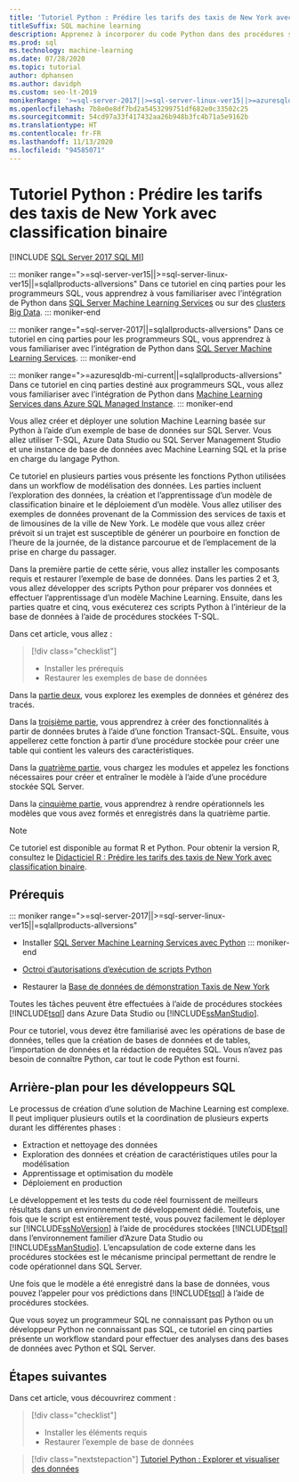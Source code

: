 ```yaml
---
title: 'Tutoriel Python : Prédire les tarifs des taxis de New York avec classification binaire'
titleSuffix: SQL machine learning
description: Apprenez à incorporer du code Python dans des procédures stockées SQL Server et des fonctions T-SQL avec SQL Machine Learning pour prédire les tarifs des taxis de New York à l’aide de la classification binaire.
ms.prod: sql
ms.technology: machine-learning
ms.date: 07/28/2020
ms.topic: tutorial
author: dphansen
ms.author: davidph
ms.custom: seo-lt-2019
monikerRange: '>=sql-server-2017||>=sql-server-linux-ver15||>=azuresqldb-mi-current||=sqlallproducts-allversions'
ms.openlocfilehash: 7b8e0e8df7bd2a5453299751df682e0c33502c25
ms.sourcegitcommit: 54cd97a33f417432aa26b948b3fc4b71a5e9162b
ms.translationtype: HT
ms.contentlocale: fr-FR
ms.lasthandoff: 11/13/2020
ms.locfileid: "94585071"
---
```

# <a name="python-tutorial-predict-nyc-taxi-fares-with-binary-classification"></a>Tutoriel Python : Prédire les tarifs des taxis de New York avec classification binaire
[!INCLUDE [SQL Server 2017 SQL MI](../../includes/applies-to-version/sqlserver2017-asdbmi.md)]

::: moniker range=">=sql-server-ver15||>=sql-server-linux-ver15||=sqlallproducts-allversions"
Dans ce tutoriel en cinq parties pour les programmeurs SQL, vous apprendrez à vous familiariser avec l’intégration de Python dans [SQL Server Machine Learning Services](../sql-server-machine-learning-services.md) ou sur des [clusters Big Data](../../big-data-cluster/machine-learning-services.md).
::: moniker-end

::: moniker range="=sql-server-2017||=sqlallproducts-allversions"
Dans ce tutoriel en cinq parties pour les programmeurs SQL, vous apprendrez à vous familiariser avec l’intégration de Python dans [SQL Server Machine Learning Services](../sql-server-machine-learning-services.md).
::: moniker-end

::: moniker range=">=azuresqldb-mi-current||=sqlallproducts-allversions"
Dans ce tutoriel en cinq parties destiné aux programmeurs SQL, vous allez vous familiariser avec l’intégration de Python dans [Machine Learning Services dans Azure SQL Managed Instance](/azure/azure-sql/managed-instance/machine-learning-services-overview).
::: moniker-end

Vous allez créer et déployer une solution Machine Learning basée sur Python à l’aide d’un exemple de base de données sur SQL Server. Vous allez utiliser T-SQL, Azure Data Studio ou SQL Server Management Studio et une instance de base de données avec Machine Learning SQL et la prise en charge du langage Python.

Ce tutoriel en plusieurs parties vous présente les fonctions Python utilisées dans un workflow de modélisation des données. Les parties incluent l’exploration des données, la création et l’apprentissage d’un modèle de classification binaire et le déploiement d’un modèle. Vous allez utiliser des exemples de données provenant de la Commission des services de taxis et de limousines de la ville de New York. Le modèle que vous allez créer prévoit si un trajet est susceptible de générer un pourboire en fonction de l’heure de la journée, de la distance parcourue et de l’emplacement de la prise en charge du passager.

Dans la première partie de cette série, vous allez installer les composants requis et restaurer l’exemple de base de données. Dans les parties 2 et 3, vous allez développer des scripts Python pour préparer vos données et effectuer l’apprentissage d’un modèle Machine Learning. Ensuite, dans les parties quatre et cinq, vous exécuterez ces scripts Python à l’intérieur de la base de données à l’aide de procédures stockées T-SQL.

Dans cet article, vous allez :

> [!div class="checklist"]
> + Installer les prérequis
> + Restaurer les exemples de base de données

Dans la [partie deux](python-taxi-classification-explore-data.md), vous explorez les exemples de données et générez des tracés.

Dans la [troisième partie](python-taxi-classification-create-features.md), vous apprendrez à créer des fonctionnalités à partir de données brutes à l’aide d’une fonction Transact-SQL. Ensuite, vous appellerez cette fonction à partir d’une procédure stockée pour créer une table qui contient les valeurs des caractéristiques.

Dans la [quatrième partie](python-taxi-classification-train-model.md), vous chargez les modules et appelez les fonctions nécessaires pour créer et entraîner le modèle à l’aide d’une procédure stockée SQL Server.

Dans la [cinquième partie](python-taxi-classification-deploy-model.md), vous apprendrez à rendre opérationnels les modèles que vous avez formés et enregistrés dans la quatrième partie.

> [!NOTE]
> Ce tutoriel est disponible au format R et Python. Pour obtenir la version R, consultez le [Didacticiel R : Prédire les tarifs des taxis de New York avec classification binaire](r-taxi-classification-introduction.md).

## <a name="prerequisites"></a>Prérequis

::: moniker range=">=sql-server-2017||>=sql-server-linux-ver15||=sqlallproducts-allversions"
+ Installer [SQL Server Machine Learning Services avec Python](../install/sql-machine-learning-services-windows-install.md#verify-installation)
::: moniker-end

+ [Octroi d’autorisations d’exécution de scripts Python](../security/user-permission.md)

+ Restaurer la [Base de données de démonstration Taxis de New York](demo-data-nyctaxi-in-sql.md)

Toutes les tâches peuvent être effectuées à l’aide de procédures stockées [!INCLUDE[tsql](../../includes/tsql-md.md)] dans Azure Data Studio ou [!INCLUDE[ssManStudio](../../includes/ssmanstudio-md.md)].

Pour ce tutoriel, vous devez être familiarisé avec les opérations de base de données, telles que la création de bases de données et de tables, l’importation de données et la rédaction de requêtes SQL. Vous n’avez pas besoin de connaître Python, car tout le code Python est fourni.

## <a name="background-for-sql-developers"></a>Arrière-plan pour les développeurs SQL

Le processus de création d’une solution de Machine Learning est complexe. Il peut impliquer plusieurs outils et la coordination de plusieurs experts durant les différentes phases :

+ Extraction et nettoyage des données
+ Exploration des données et création de caractéristiques utiles pour la modélisation
+ Apprentissage et optimisation du modèle
+ Déploiement en production

Le développement et les tests du code réel fournissent de meilleurs résultats dans un environnement de développement dédié. Toutefois, une fois que le script est entièrement testé, vous pouvez facilement le déployer sur [!INCLUDE[ssNoVersion](../../includes/ssnoversion-md.md)] à l’aide de procédures stockées [!INCLUDE[tsql](../../includes/tsql-md.md)] dans l’environnement familier d’Azure Data Studio ou [!INCLUDE[ssManStudio](../../includes/ssmanstudio-md.md)]. L’encapsulation de code externe dans les procédures stockées est le mécanisme principal permettant de rendre le code opérationnel dans SQL Server.

Une fois que le modèle a été enregistré dans la base de données, vous pouvez l’appeler pour vos prédictions dans [!INCLUDE[tsql](../../includes/tsql-md.md)] à l’aide de procédures stockées.

Que vous soyez un programmeur SQL ne connaissant pas Python ou un développeur Python ne connaissant pas SQL, ce tutoriel en cinq parties présente un workflow standard pour effectuer des analyses dans des bases de données avec Python et SQL Server.

## <a name="next-steps"></a>Étapes suivantes

Dans cet article, vous découvrirez comment :

> [!div class="checklist"]
> + Installer les éléments requis
> + Restaurer l’exemple de base de données

> [!div class="nextstepaction"]
> [Tutoriel Python : Explorer et visualiser des données](python-taxi-classification-explore-data.md)